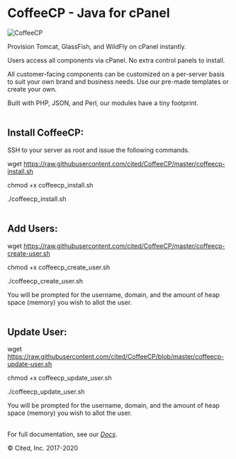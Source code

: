 # CoffeeCP - Java for cPanel

![CoffeeCP](https://www.acugis.com/coffeecp/assets/img/logo.jpg)



Provision Tomcat, GlassFish, and WildFly on cPanel instantly. 

Users access all components via cPanel. No extra control panels to install. 

All customer-facing components can be customized on a per-server basis to suit your own brand and business needs. Use our pre-made templates or create your own.

Built with PHP, JSON, and Perl, our modules have a tiny footprint.   <br /><br />




## Install CoffeeCP:

 

SSH to your server as root and issue the following commands.

 

wget https://raw.githubusercontent.com/cited/CoffeeCP/master/coffeecp-install.sh

chmod +x coffeecp_install.sh

./coffeecp_install.sh <br /><br />

 
## Add Users:

 

wget https://raw.githubusercontent.com/cited/CoffeeCP/master/coffeecp-create-user.sh

chmod +x coffeecp_create_user.sh

./coffeecp_create_user.sh


 

You will be prompted for the username, domain, and the amount of heap space (memory) you wish to allot the user. <br /><br />

 
## Update User:

 

wget https://raw.githubusercontent.com/cited/CoffeeCP/blob/master/coffeecp-update-user.sh

chmod +x coffeecp_update_user.sh

./coffeecp_update_user.sh

 

You will be prompted for the username, domain, and the amount of heap space (memory) you wish to allot the user. <br /><br />

 

For full documentation, see our *[Docs](https://www.acugis.com/coffeecp/docs/)*.

&copy; Cited, Inc. 2017-2020
